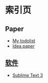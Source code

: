 索引页
===

## Paper ##
* [My todolist](todo)
* [Idea paper](idea)

## [软件](software) ##
* [Sublime Text 3](software:sublime-text-3)